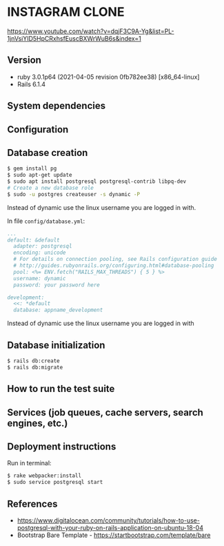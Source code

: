 # INSTAGRAM CLONE

https://www.youtube.com/watch?v=dqjF3C9A-Yg&list=PL-1jnVsiYID5HpCRxhsfEuscBXWrWuB6s&index=1


## Version
- ruby 3.0.1p64 (2021-04-05 revision 0fb782ee38) [x86_64-linux]
- Rails 6.1.4

## System dependencies

## Configuration

## Database creation
```sh
$ gem install pg
$ sudo apt-get update
$ sudo apt install postgresql postgresql-contrib libpq-dev
# Create a new database role
$ sudo -u postgres createuser -s dynamic -P
```
Instead of dynamic use the linux username you are logged in with.

In file `config/database.yml`:
```yaml
...
default: &default
  adapter: postgresql
  encoding: unicode
  # For details on connection pooling, see Rails configuration guide
  # http://guides.rubyonrails.org/configuring.html#database-pooling
  pool: <%= ENV.fetch("RAILS_MAX_THREADS") { 5 } %>
  username: dynamic
  password: your password here

development:
  <<: *default
  database: appname_development

```
Instead of dynamic use the linux username you are logged in with

## Database initialization
```sh
$ rails db:create
$ rails db:migrate

```

## How to run the test suite

## Services (job queues, cache servers, search engines, etc.)

## Deployment instructions
Run in terminal:
```sh
$ rake webpacker:install
$ sudo service postgresql start
```

## References
- https://www.digitalocean.com/community/tutorials/how-to-use-postgresql-with-your-ruby-on-rails-application-on-ubuntu-18-04
- Bootstrap Bare Template - https://startbootstrap.com/template/bare
